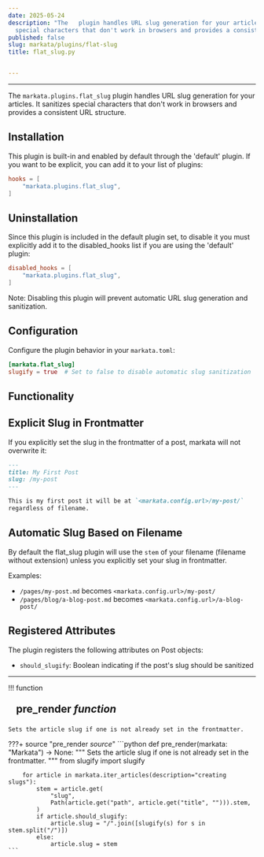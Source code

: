 ```yaml
---
date: 2025-05-24
description: "The   plugin handles URL slug generation for your articles. It sanitizes
  special characters that don't work in browsers and provides a consistent URL\u2026"
published: false
slug: markata/plugins/flat-slug
title: flat_slug.py


---
```


---

The `markata.plugins.flat_slug` plugin handles URL slug generation for your articles.
It sanitizes special characters that don't work in browsers and provides a consistent
URL structure.

## Installation

This plugin is built-in and enabled by default through the 'default' plugin.
If you want to be explicit, you can add it to your list of plugins:

```toml
hooks = [
    "markata.plugins.flat_slug",
]
```

## Uninstallation

Since this plugin is included in the default plugin set, to disable it you must explicitly
add it to the disabled_hooks list if you are using the 'default' plugin:

```toml
disabled_hooks = [
    "markata.plugins.flat_slug",
]
```

Note: Disabling this plugin will prevent automatic URL slug generation and sanitization.

## Configuration

Configure the plugin behavior in your `markata.toml`:

```toml
[markata.flat_slug]
slugify = true  # Set to false to disable automatic slug sanitization
```

## Functionality

## Explicit Slug in Frontmatter

If you explicitly set the slug in the frontmatter of a post, markata will not
overwrite it:

```markdown
---
title: My First Post
slug: /my-post
---

This is my first post it will be at `<markata.config.url>/my-post/`
regardless of filename.
```

## Automatic Slug Based on Filename

By default the flat_slug plugin will use the `stem` of your filename (filename without
extension) unless you explicitly set your slug in frontmatter.

Examples:
* `/pages/my-post.md` becomes `<markata.config.url>/my-post/`
* `/pages/blog/a-blog-post.md` becomes `<markata.config.url>/a-blog-post/`

## Registered Attributes

The plugin registers the following attributes on Post objects:
- `should_slugify`: Boolean indicating if the post's slug should be sanitized

---

!!! function
    <h2 id="pre_render" class="admonition-title" style="margin: 0; padding: .5rem 1rem;">pre_render <em class="small">function</em></h2>

    Sets the article slug if one is not already set in the frontmatter.

???+ source "pre_render <em class='small'>source</em>"
    ```python
    def pre_render(markata: "Markata") -> None:
        """
        Sets the article slug if one is not already set in the frontmatter.
        """
        from slugify import slugify

        for article in markata.iter_articles(description="creating slugs"):
            stem = article.get(
                "slug",
                Path(article.get("path", article.get("title", ""))).stem,
            )
            if article.should_slugify:
                article.slug = "/".join([slugify(s) for s in stem.split("/")])
            else:
                article.slug = stem
    ```
